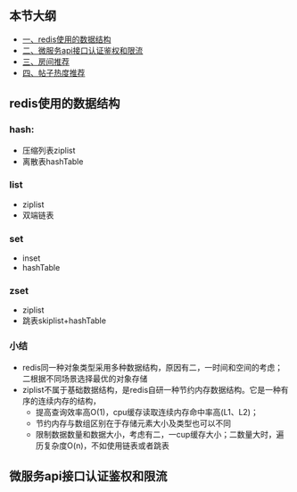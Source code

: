 
## 本节大纲
* [一、redis使用的数据结构](#1)
* [二、微服务api接口认证鉴权和限流](#2)
* [三、房间推荐](#3)
* [四、帖子热度推荐](#4)

## redis使用的数据结构
### hash:
* 压缩列表ziplist
* 离散表hashTable

### list
* ziplist
* 双端链表
### set
* inset
* hashTable
### zset
* ziplist
* 跳表skiplist+hashTable

### 小结
* redis同一种对象类型采用多种数据结构，原因有二，一时间和空间的考虑；二根据不同场景选择最优的对象存储
* ziplist不属于基础数据结构，是redis自研一种节约内存数据结构。它是一种有序的连续内存的结构，
  - 提高查询效率高O(1)，cpu缓存读取连续内存命中率高(L1、L2)；
  - 节约内存与数组区别在于存储元素大小及类型也可以不同
  - 限制数据数量和数据大小，考虑有二，一cup缓存大小；二数量大时，遍历复杂度O(n)，不如使用链表或者跳表
## 微服务api接口认证鉴权和限流
